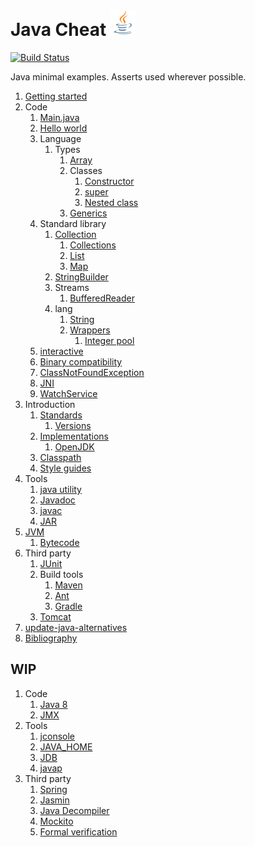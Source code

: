 # Java Cheat ![logo](logo.png)

[![Build Status](https://travis-ci.org/cirosantilli/java-cheat.svg)](https://travis-ci.org/cirosantilli/java-cheat)

Java minimal examples. Asserts used wherever possible.

1.  [Getting started](getting-started.md)
1.  Code
    1.  [Main.java](Main.java)
    1.  [Hello world](HelloWorld.java)
    1.  Language
        1.  Types
            1.  [Array](ArrayCheat.java)
            1.  Classes
                1.  [Constructor](ConstructorCheat.java)
                1.  [super](SuperCheat.java)
                1.  [Nested class](NestedClassCheat.java)
            1.  [Generics](GenericsCheat.java)
    1.  Standard library
        1.  [Collection](CollectionCheat.java)
            1.  [Collections](CollectionsCheat.java)
            1.  [List](ListCheat.java)
            1.  [Map](MapCheat.java)
        1.  [StringBuilder](StringBuilderCheat.java)
        1.  Streams
            1. [BufferedReader](BufferedReaderCheat.java)
        1.  lang
            1.  [String](StringCheat.java)
            1.  [Wrappers](WrappersCheat.java)
                1.  [Integer pool](IntegerPoolCheat.java)
    1.  [interactive](interactive/)
    1.  [Binary compatibility](binary-compatibility/)
    1.  [ClassNotFoundException](class-not-found/)
    1.  [JNI](jni/)
    1.  [WatchService](watch-service/)
1.  Introduction
    1.  [Standards](standards.md)
        1. [Versions](versions.md)
    1.  [Implementations](implementations.md)
        1. [OpenJDK](openjdk.md)
    1.  [Classpath](classpath.md)
    1.  [Style guides](style-guides.md)
1.  Tools
    1. [java utility](java-utility.md)
    1. [Javadoc](javadoc/)
    1. [javac](javac/)
    1. [JAR](jar.md)
1.  [JVM](jvm.md)
    1. [Bytecode](bytecode.md)
1.  Third party
    1.  [JUnit](junit/)
    1.  Build tools
        1.  [Maven](maven/)
        1.  [Ant](ant.md)
        1.  [Gradle](gradle.md)
    1.  [Tomcat](tomcat.md)
1.  [update-java-alternatives](update-java-alternatives.md)
1.  [Bibliography](bibliography.md)

## WIP

1.  Code
    1.  [Java 8](java8/)
    1.  [JMX](jmx.md)
1.  Tools
    1.  [jconsole](jconsole.md)
    1.  [JAVA_HOME](java-home.md)
    1.  [JDB](jdb.md)
    1.  [javap](javap.md)
1.  Third party
    1.  [Spring](spring/)
    1.  [Jasmin](jasmin/)
    1.  [Java Decompiler](java-decompiler.md)
    1.  [Mockito](mockito/)
    1.  [Formal verification](formal-verification.md)

